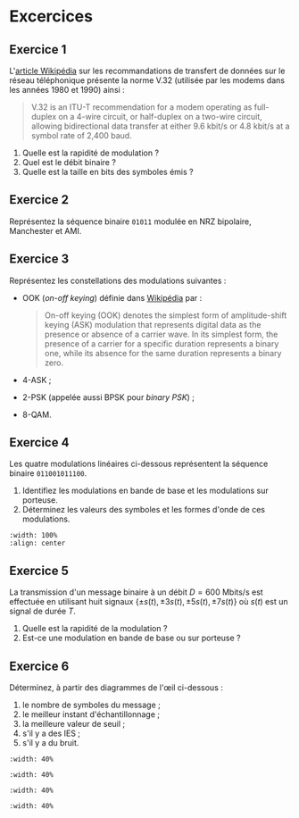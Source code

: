 # Excercices


## Exercice 1

L'[article Wikipédia](https://en.wikipedia.org/w/index.php?title=List_of_ITU-T_V-series_recommendations&oldid=658869531)
sur les recommandations de transfert de données sur le réseau téléphonique présente la norme V.32
(utilisée par les modems dans les années 1980 et 1990) ainsi :
>  V.32 is an ITU-T recommendation for a modem operating as full-duplex on a 4-wire circuit,
   or half-duplex on a two-wire circuit, allowing bidirectional data transfer at either 9.6 kbit/s or 4.8 kbit/s
   at a symbol rate of 2,400 baud.

1. Quelle est la rapidité de modulation ?
1. Quel est le débit binaire ?
1. Quelle est la taille en bits des symboles émis ?


## Exercice 2

Représentez la séquence binaire <code>01011</code> modulée en NRZ bipolaire, Manchester et AMI.


## Exercice 3

Représentez les constellations des modulations suivantes :

* OOK (_on-off keying_) définie dans [Wikipédia](https://en.wikipedia.org/w/index.php?title=On-off_keying&oldid=669950443) par :
  > On-off keying (OOK) denotes the simplest form of amplitude-shift keying (ASK) modulation
    that represents digital data as the presence or absence of a carrier wave.
    In its simplest form, the presence of a carrier for a specific duration represents a binary one,
    while its absence for the same duration represents a binary zero.

* 4-ASK ;

* 2-PSK (appelée aussi BPSK pour _binary PSK_) ;

* 8-QAM.


<!-- ## Exercice 
%
% \begin{questions}
%   \item Quelle est le type de modulation dont la constellation est représentée ci-dessous~?
%   \item En utilisant dans la mesure du possible un code de Gray,
%   donnez les symboles associés à chaque point de la constellation.
% \end{questions}
% \begin{center}
%   \psset{unit=5mm}
%   \begin{pspicture}(-4,-4)(4,4)
%     \psaxes[labels=none,linewidth=.5pt]{->}(0,0)(-3.999,-3.999)(3.999,3.999)
%     \qdisk(-3,+1){1.5pt}
%     \qdisk(-1,+3){1.5pt}
%     \qdisk(-3,-3){1.5pt}
%     \qdisk(-1,-1){1.5pt}
%     \qdisk(+1,+1){1.5pt}
%     \qdisk(+3,+3){1.5pt}
%     \qdisk(+1,-3){1.5pt}
%     \qdisk(+3,-1){1.5pt}
%   \end{pspicture}
% \end{center}
 -->


## Exercice 4

Les quatre modulations linéaires ci-dessous représentent la séquence binaire <code>011001011100</code>.

1. Identifiez les modulations en bande de base et les modulations sur porteuse.
1. Déterminez les valeurs des symboles et les formes d'onde de ces modulations.

```{image} figs/exo-modulation.svg
:width: 100%
:align: center
```


## Exercice 5

<!-- Joindot, p. 3.9 -->

La transmission d'un message binaire à un débit $D=600$ Mbits/s est effectuée en utilisant huit signaux
$\{\pm s(t), \pm 3s(t), \pm 5s(t), \pm 7s(t)\}$ où $s(t)$ est un signal de durée $T$.

1. Quelle est la rapidité de la modulation ?
1. Est-ce une modulation en bande de base ou sur porteuse ?


<!-- ## Exercice 
%
% \begin{questions}
%   \item Représentez la forme d'onde $h_1(t)$~:
%   \begin{equation*}
%     h_1(t) =
%     \begin{cases}
%       1       &\text{si $t\in[0,\,T[$}, \\
%       0       &\text{sinon}.
%     \end{cases}
%   \end{equation*}
%   \item Quelle est la réponse impulsionnelle du filtre de réception associé à $h_1(t)$~?
%   \item Calculez le signal en sortie du filtre lorsque l'entrée est $h_1(t)$.
%   \item Mêmes questions pour la forme d'onde
%   \begin{equation*}
%     h_2(t) =
%     \begin{cases}
%       1       &\text{si $t\in[0,\,T/2[$}, \\
%       0       &\text{sinon}.
%     \end{cases}
%   \end{equation*}
% \end{questions} -->


<!-- ## Exercice 6

!-- Joindot, ex 3.9 --

Un message binaire est transmis avec une rapidité de modulation $R = 300$ Bd.

1. Y a-t-il des interférences entre symboles si le canal a une fréquence de coupure de $100$ Hz ? !-- (oui) --
1. Y a-t-il des interférences entre symboles si le canal a une fréquence de coupure de $200$ Hz ? !-- (on ne sait pas) --
-->


## Exercice 6

Déterminez, à partir des diagrammes de l'œil ci-dessous :

1. le nombre de symboles du message ;
1. le meilleur instant d'échantillonnage ;
1. la meilleure valeur de seuil ;
1. s'il y a des IES ;
1. s'il y a du bruit.

```{image} figs/eyediag1.svg
:width: 40%
```

```{image} figs/eyediag2.svg
:width: 40%
```

```{image} figs/eyediag3.svg
:width: 40%
```

```{image} figs/eyediag4.svg
:width: 40%
```